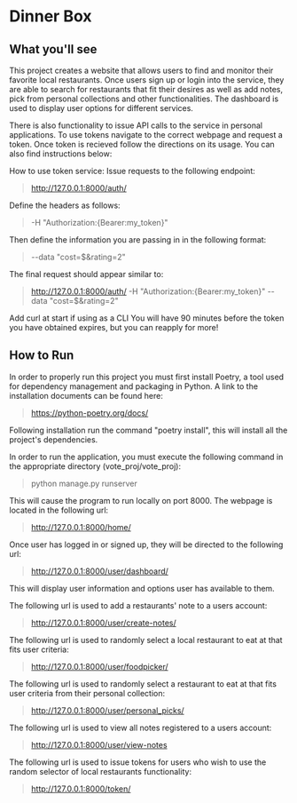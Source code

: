 Dinner Box
=======

What you'll see
-----------
This project creates a website that allows users to find and monitor their favorite local restaurants. Once
users sign up or login into the service, they are able to search for restaurants that fit their desires as well as 
add notes, pick from personal collections and other functionalities. The dashboard is used to display user options for different
services. 

There is also functionality to issue API calls to the service in personal applications. To use tokens navigate to the correct
webpage and request a token. Once token is recieved follow the directions on its usage. You can also find instructions below:

How to use token service:
Issue requests to the following endpoint: 

>http://127.0.0.1:8000/auth/

Define the headers as follows: 

>-H "Authorization:{Bearer:my_token}"

Then define the information you are passing in in the following format: 

>--data "cost=$&rating=2"

The final request should appear similar to:

>http://127.0.0.1:8000/auth/ -H "Authorization:{Bearer:my_token}" --data "cost=$&rating=2"

Add curl at start if using as a CLI
You will have 90 minutes before the token you have obtained expires, but you can reapply for more!

How to Run
-----------

In order to properly run this project you must first install Poetry, a tool used for dependency management and
packaging in Python. A link to the installation documents can be found here:
>https://python-poetry.org/docs/

Following installation run the command "poetry install", this will install all the project's dependencies.

In order to run the application, you must execute the following command in the appropriate directory
(vote_proj/vote_proj):
>python manage.py runserver

 This will cause the program to run locally on port 8000. The webpage is located in the following url:
>http://127.0.0.1:8000/home/

Once user has logged in or signed up, they will be directed to the following url:
>http://127.0.0.1:8000/user/dashboard/

This will display user information and options user has available to them.

The following url is used to add a restaurants' note to a users account:
>http://127.0.0.1:8000/user/create-notes/

The following url is used to randomly select a local restaurant to eat at that fits user criteria:
>http://127.0.0.1:8000/user/foodpicker/

The following url is used to randomly select a restaurant to eat at that fits user criteria from their personal collection:
>http://127.0.0.1:8000/user/personal_picks/

The following url is used to view all notes registered to a users account:
>http://127.0.0.1:8000/user/view-notes

The following url is used to issue tokens for users who wish to use the random selector of local restaurants functionality:
>http://127.0.0.1:8000/token/